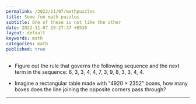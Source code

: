 ```yaml
---
permalink: /2022/11/07/mathpuzzles
title: Some fun math puzzles
subtitle: One of these is not like the other 
date: 2022-11-07 19:27:37 +0530
layout: default
keywords: math
categories: math
published: true
---
```


- Figure out the rule that governs the following sequence and the next term in the sequence: 6, 3, 3, 4, 4, 7, 3, 9, 8, 3, 3, 4, 4.

- Imagine a rectangular table made with "4920 $\times$ 2352" boxes, how many boxes does the line joining the opposite corners pass through? 

---

